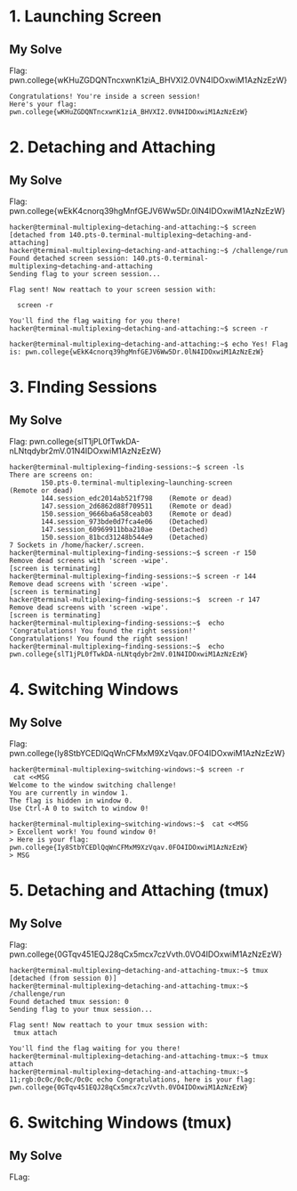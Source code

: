 # 1. Launching Screen
## My Solve
Flag: pwn.college{wKHuZGDQNTncxwnK1ziA_BHVXI2.0VN4IDOxwiM1AzNzEzW}

```
Congratulations! You're inside a screen session!
Here's your flag:
pwn.college{wKHuZGDQNTncxwnK1ziA_BHVXI2.0VN4IDOxwiM1AzNzEzW}
```

# 2. Detaching and Attaching
## My Solve
Flag: pwn.college{wEkK4cnorq39hgMnfGEJV6Ww5Dr.0lN4IDOxwiM1AzNzEzW}

```
hacker@terminal-multiplexing~detaching-and-attaching:~$ screen
[detached from 140.pts-0.terminal-multiplexing~detaching-and-attaching]
hacker@terminal-multiplexing~detaching-and-attaching:~$ /challenge/run
Found detached screen session: 140.pts-0.terminal-multiplexing~detaching-and-attaching
Sending flag to your screen session...

Flag sent! Now reattach to your screen session with:

  screen -r

You'll find the flag waiting for you there!
hacker@terminal-multiplexing~detaching-and-attaching:~$ screen -r

hacker@terminal-multiplexing~detaching-and-attaching:~$ echo Yes! Flag is: pwn.college{wEkK4cnorq39hgMnfGEJV6Ww5Dr.0lN4IDOxwiM1AzNzEzW}
```

# 3. FInding Sessions
## My Solve
Flag: pwn.college{slT1jPL0fTwkDA-nLNtqdybr2mV.01N4IDOxwiM1AzNzEzW}

```
hacker@terminal-multiplexing~finding-sessions:~$ screen -ls
There are screens on:
        150.pts-0.terminal-multiplexing~launching-screen        (Remote or dead)
        144.session_edc2014ab521f798    (Remote or dead)
        147.session_2d6862d88f709511    (Remote or dead)
        150.session_9666ba6a58ceab03    (Remote or dead)
        144.session_973bde0d7fca4e06    (Detached)
        147.session_60969911bba210ae    (Detached)
        150.session_81bcd31248b544e9    (Detached)
7 Sockets in /home/hacker/.screen.
hacker@terminal-multiplexing~finding-sessions:~$ screen -r 150
Remove dead screens with 'screen -wipe'.
[screen is terminating]
hacker@terminal-multiplexing~finding-sessions:~$ screen -r 144
Remove dead screens with 'screen -wipe'.
[screen is terminating]
hacker@terminal-multiplexing~finding-sessions:~$  screen -r 147
Remove dead screens with 'screen -wipe'.
[screen is terminating]
hacker@terminal-multiplexing~finding-sessions:~$  echo 'Congratulations! You found the right session!'
Congratulations! You found the right session!
hacker@terminal-multiplexing~finding-sessions:~$  echo pwn.college{slT1jPL0fTwkDA-nLNtqdybr2mV.01N4IDOxwiM1AzNzEzW}
```

# 4. Switching Windows
## My Solve
Flag: pwn.college{Iy8StbYCEDlQqWnCFMxM9XzVqav.0FO4IDOxwiM1AzNzEzW}

```
hacker@terminal-multiplexing~switching-windows:~$ screen -r
 cat <<MSG
Welcome to the window switching challenge!
You are currently in window 1.
The flag is hidden in window 0.
Use Ctrl-A 0 to switch to window 0!

hacker@terminal-multiplexing~switching-windows:~$  cat <<MSG
> Excellent work! You found window 0!
> Here is your flag: pwn.college{Iy8StbYCEDlQqWnCFMxM9XzVqav.0FO4IDOxwiM1AzNzEzW}
> MSG
```

# 5. Detaching and Attaching (tmux)
## My Solve
Flag:  pwn.college{0GTqv451EQJ28qCx5mcx7czVvth.0VO4IDOxwiM1AzNzEzW}
 ```
hacker@terminal-multiplexing~detaching-and-attaching-tmux:~$ tmux
[detached (from session 0)]
hacker@terminal-multiplexing~detaching-and-attaching-tmux:~$ /challenge/run
Found detached tmux session: 0
Sending flag to your tmux session...

Flag sent! Now reattach to your tmux session with:
  tmux attach

You'll find the flag waiting for you there!
hacker@terminal-multiplexing~detaching-and-attaching-tmux:~$ tmux attach
hacker@terminal-multiplexing~detaching-and-attaching-tmux:~$ 11;rgb:0c0c/0c0c/0c0c echo Congratulations, here is your flag: pwn.college{0GTqv451EQJ28qCx5mcx7czVvth.0VO4IDOxwiM1AzNzEzW}
```

# 6. Switching Windows (tmux)
## My Solve
FLag:
